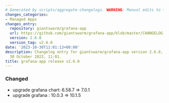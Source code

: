 ```yaml
---
# Generated by scripts/aggregate-changelogs. WARNING: Manual edits to this files will be overwritten.
changes_categories:
- Managed Apps
changes_entry:
  repository: giantswarm/grafana-app
  url: https://github.com/giantswarm/grafana-app/blob/master/CHANGELOG.md#260---2023-10-30
  version: 2.6.0
  version_tag: v2.6.0
date: '2023-10-30T11:01:13+00:00'
description: Changelog entry for giantswarm/grafana-app version 2.6.0, published on
  30 October 2023, 11:01.
title: grafana-app release v2.6.0
---
```


### Changed
- upgrade grafana chart: 6.58.7 => 7.0.1
- upgrade grafana : 10.0.3 => 10.1.5
